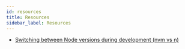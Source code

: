 ```yaml
---
id: resources
title: Resources
sidebar_label: Resources
---
```


- [Switching between Node versions during development (nvm vs n)](https://blog.logrocket.com/switching-between-node-versions-during-development/)
